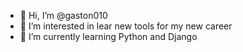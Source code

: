 - 👋 Hi, I’m @gaston010
- 👀 I’m interested in lear new tools for my new career
- 🌱 I’m currently learning Python and Django

<!---
- 💞️ I’m looking to collaborate on ...
- 📫 How to reach me ...
gaston010/gaston010 is a ✨ special ✨ repository because its `README.md` (this file) appears on your GitHub profile.
You can click the Preview link to take a look at your changes.
--->
